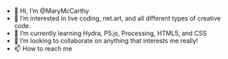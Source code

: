 - 👋 Hi, I’m @MaryMcCarthy
- 👀 I’m interested in live coding, net.art, and all different types of creative code.
- 🌱 I’m currently learning Hydra, P5.js, Processing, HTML5, and CSS
- 💞️ I’m looking to collaborate on anything that interests me really!
- 📫 How to reach me 

<!---
MaryMcCarthy/MaryMcCarthy is a ✨ special ✨ repository because its `README.md` (this file) appears on your GitHub profile.
You can click the Preview link to take a look at your changes.
--->
